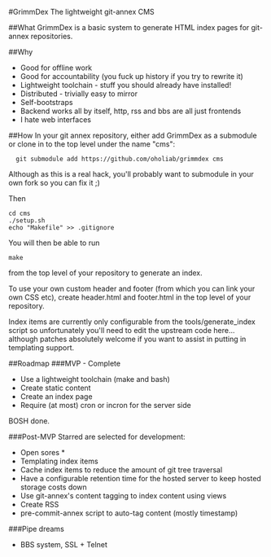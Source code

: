 #GrimmDex
The lightweight git-annex CMS

##What
GrimmDex is a basic system to generate HTML index pages for git-annex
repositories.

##Why
- Good for offline work
- Good for accountability (you fuck up history if you try to rewrite it)
- Lightweight toolchain - stuff you should already have installed!
- Distributed - trivially easy to mirror
- Self-bootstraps
- Backend works all by itself, http, rss and bbs are all just frontends
- I hate web interfaces

##How
In your git annex repository, either add GrimmDex as a submodule or clone in to
the top level under the name "cms":

      git submodule add https://github.com/oholiab/grimmdex cms

Although as this is a real hack, you'll probably want to submodule in your own
fork so you can fix it ;)

Then

    cd cms
    ./setup.sh
    echo "Makefile" >> .gitignore

You will then be able to run

    make

from the top level of your repository to generate an index.

To use your own custom header and footer (from which you can link your own CSS
etc), create header.html and footer.html in the top level of your repository.

Index items are currently only configurable from the tools/generate_index script
so unfortunately you'll need to edit the upstream code here... although patches
absolutely welcome if you want to assist in putting in templating support.

##Roadmap
###MVP - Complete
- Use a lightweight toolchain (make and bash)
- Create static content
- Create an index page
- Require (at most) cron or incron for the server side

BOSH done.

###Post-MVP
Starred are selected for development:
- Open sores *
- Templating index items
- Cache index items to reduce the amount of git tree traversal
- Have a configurable retention time for the hosted server to keep hosted
  storage costs down
- Use git-annex's content tagging to index content using views
- Create RSS
- pre-commit-annex script to auto-tag content (mostly timestamp)

###Pipe dreams
- BBS system, SSL + Telnet
